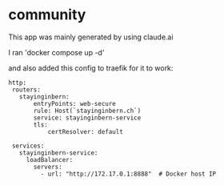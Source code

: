 # community
 This app was mainly generated by using claude.ai

 I ran 'docker compose up -d'

 and also added this config to traefik for it to work:

 ```
 http:
  routers:
    stayinginbern:
        entryPoints: web-secure
        rule: Host(`stayinginbern.ch`)
        service: stayinginbern-service
        tls:
            certResolver: default

  services:
    stayinginbern-service:
      loadBalancer:
        servers:
          - url: "http://172.17.0.1:8888"  # Docker host IP
 ```
